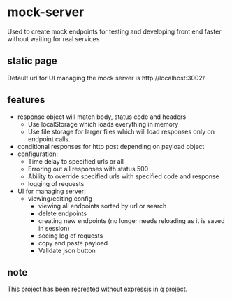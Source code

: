 # mock-server
Used to create mock endpoints for testing and developing front end faster without waiting for real services

## static page
Default url for UI managing the mock server is http://localhost:3002/

## features
- response object will match body, status code and headers
	- Use localStorage which loads everything in memory
	- Use file storage for larger files which will load responses only on endpoint calls. 
- conditional responses for http post depending on payload object
- configuration: 
	- Time delay to specified urls or all
	- Erroring out all responses with status 500
	- Ability to override specified urls with specified code and response
	- logging of requests
- UI for managing server:
  - viewing/editing config
	- viewing all endpoints sorted by url or search
	- delete endpoints
	- creating new endpoints (no longer needs reloading as it is saved in session)
	- seeing log of requests
	- copy and paste payload
	- Validate json button

## note
This project has been recreated without expressjs in q project. 